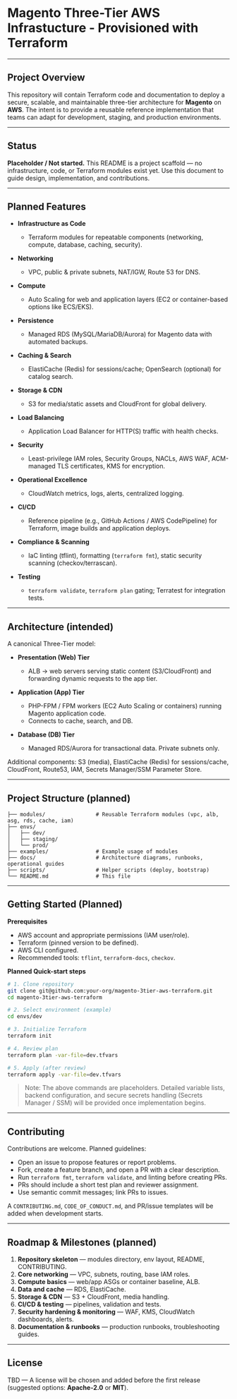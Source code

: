 # Magento Three-Tier AWS Infrastucture - Provisioned with Terraform

---

## Project Overview

This repository will contain Terraform code and documentation to deploy a secure, scalable, and maintainable three-tier architecture for **Magento** on **AWS**. The intent is to provide a reusable reference implementation that teams can adapt for development, staging, and production environments.

---

## Status

**Placeholder / Not started.**
This README is a project scaffold — no infrastructure, code, or Terraform modules exist yet. Use this document to guide design, implementation, and contributions.

---

## Planned Features

* **Infrastructure as Code**

  * Terraform modules for repeatable components (networking, compute, database, caching, security).
* **Networking**

  * VPC, public & private subnets, NAT/IGW, Route 53 for DNS.
* **Compute**

  * Auto Scaling for web and application layers (EC2 or container-based options like ECS/EKS).
* **Persistence**

  * Managed RDS (MySQL/MariaDB/Aurora) for Magento data with automated backups.
* **Caching & Search**

  * ElastiCache (Redis) for sessions/cache; OpenSearch (optional) for catalog search.
* **Storage & CDN**

  * S3 for media/static assets and CloudFront for global delivery.
* **Load Balancing**

  * Application Load Balancer for HTTP(S) traffic with health checks.
* **Security**

  * Least-privilege IAM roles, Security Groups, NACLs, AWS WAF, ACM-managed TLS certificates, KMS for encryption.
* **Operational Excellence**

  * CloudWatch metrics, logs, alerts, centralized logging.
* **CI/CD**

  * Reference pipeline (e.g., GitHub Actions / AWS CodePipeline) for Terraform, image builds and application deploys.
* **Compliance & Scanning**

  * IaC linting (tflint), formatting (`terraform fmt`), static security scanning (checkov/terrascan).
* **Testing**

  * `terraform validate`, `terraform plan` gating; Terratest for integration tests.

---

## Architecture (intended)

A canonical Three-Tier model:

* **Presentation (Web) Tier**

  * ALB → web servers serving static content (S3/CloudFront) and forwarding dynamic requests to the app tier.
* **Application (App) Tier**

  * PHP-FPM / FPM workers (EC2 Auto Scaling or containers) running Magento application code.
  * Connects to cache, search, and DB.
* **Database (DB) Tier**

  * Managed RDS/Aurora for transactional data. Private subnets only.

Additional components: S3 (media), ElastiCache (Redis) for sessions/cache, CloudFront, Route53, IAM, Secrets Manager/SSM Parameter Store.

---

## Project Structure (planned)

```
├── modules/                # Reusable Terraform modules (vpc, alb, asg, rds, cache, iam)
├── envs/
│   ├── dev/
│   ├── staging/
│   └── prod/
├── examples/               # Example usage of modules
├── docs/                   # Architecture diagrams, runbooks, operational guides
├── scripts/                # Helper scripts (deploy, bootstrap)
└── README.md               # This file
```

---

## Getting Started (Planned)

**Prerequisites**

* AWS account and appropriate permissions (IAM user/role).
* Terraform (pinned version to be defined).
* AWS CLI configured.
* Recommended tools: `tflint`, `terraform-docs`, `checkov`.

**Planned Quick-start steps**

```bash
# 1. Clone repository
git clone git@github.com:your-org/magento-3tier-aws-terraform.git
cd magento-3tier-aws-terraform

# 2. Select environment (example)
cd envs/dev

# 3. Initialize Terraform
terraform init

# 4. Review plan
terraform plan -var-file=dev.tfvars

# 5. Apply (after review)
terraform apply -var-file=dev.tfvars
```

> Note: The above commands are placeholders. Detailed variable lists, backend configuration, and secure secrets handling (Secrets Manager / SSM) will be provided once implementation begins.

---

## Contributing

Contributions are welcome. Planned guidelines:

* Open an issue to propose features or report problems.
* Fork, create a feature branch, and open a PR with a clear description.
* Run `terraform fmt`, `terraform validate`, and linting before creating PRs.
* PRs should include a short test plan and reviewer assignment.
* Use semantic commit messages; link PRs to issues.

A `CONTRIBUTING.md`, `CODE_OF_CONDUCT.md`, and PR/issue templates will be added when development starts.

---

## Roadmap & Milestones (planned)

1. **Repository skeleton** — modules directory, env layout, README, CONTRIBUTING.
2. **Core networking** — VPC, subnets, routing, base IAM roles.
3. **Compute basics** — web/app ASGs or container baseline, ALB.
4. **Data and cache** — RDS, ElastiCache.
5. **Storage & CDN** — S3 + CloudFront, media handling.
6. **CI/CD & testing** — pipelines, validation and tests.
7. **Security hardening & monitoring** — WAF, KMS, CloudWatch dashboards, alerts.
8. **Documentation & runbooks** — production runbooks, troubleshooting guides.

---

## License

TBD — A license will be chosen and added before the first release (suggested options: **Apache-2.0** or **MIT**).

